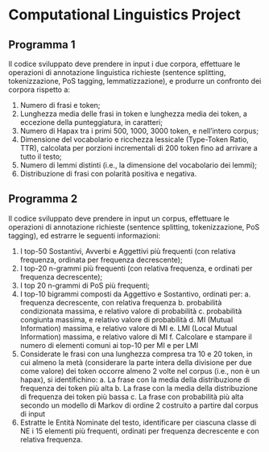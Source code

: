 # Computational Linguistics Project

## Programma 1

Il codice sviluppato deve prendere in input i due corpora, effettuare le operazioni di annotazione linguistica richieste (sentence splitting, tokenizzazione, PoS tagging, lemmatizzazione), e produrre un confronto dei corpora rispetto a:

1. Numero di frasi e token;
2. Lunghezza media delle frasi in token e lunghezza media dei token, a eccezione della punteggiatura, in caratteri;
3. Numero di Hapax tra i primi 500, 1000, 3000 token, e nell’intero corpus;
4. Dimensione del vocabolario e ricchezza lessicale (Type-Token Ratio, TTR), calcolata per porzioni incrementali di 200 token fino ad arrivare a tutto il testo;
5. Numero di lemmi distinti (i.e., la dimensione del vocabolario dei lemmi);
6. Distribuzione di frasi con polarità positiva e negativa. 

## Programma 2

Il codice sviluppato deve prendere in input un corpus, effettuare le operazioni di annotazione richieste (sentence splitting, tokenizzazione, PoS tagging), ed estrarre le seguenti informazioni:

1. I top-50 Sostantivi, Avverbi e Aggettivi più frequenti (con relativa frequenza, ordinata per frequenza decrescente);
2. I top-20 n-grammi più frequenti (con relativa frequenza, e ordinati per frequenza decrescente);
3. I top 20 n-grammi di PoS più frequenti;
4. I top-10 bigrammi composti da Aggettivo e Sostantivo, ordinati per:
  a. frequenza decrescente, con relativa frequenza
  b. probabilità condizionata massima, e relativo valore di probabilità
  c. probabilità congiunta massima, e relativo valore di probabilità
  d. MI (Mutual Information) massima, e relativo valore di MI
  e. LMI (Local Mutual Information) massima, e relativo valore di MI
  f. Calcolare e stampare il numero di elementi comuni ai top-10 per MI e per LMI
6. Considerate le frasi con una lunghezza compresa tra 10 e 20 token, in cui almeno la metà (considerare la parte intera della divisione per due come valore) dei token occorre almeno 2 volte nel corpus (i.e., non è un hapax), si identifichino:
  a. La frase con la media della distribuzione di frequenza dei token più alta
  b. La frase con la media della distribuzione di frequenza dei token più bassa
  c. La frase con probabilità più alta secondo un modello di Markov di ordine 2 costruito a partire dal corpus di input
7. Estratte le Entità Nominate del testo, identificare per ciascuna classe di NE i 15 elementi più frequenti, ordinati per frequenza decrescente e con relativa frequenza.
